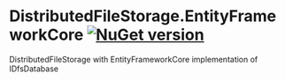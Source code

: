 # DistributedFileStorage.EntityFrameworkCore [![NuGet version](https://badge.fury.io/nu/DistributedFileStorage.EntityFrameworkCore.svg)](http://badge.fury.io/nu/DistributedFileStorage.EntityFrameworkCore)
DistributedFileStorage with EntityFrameworkCore implementation of IDfsDatabase

